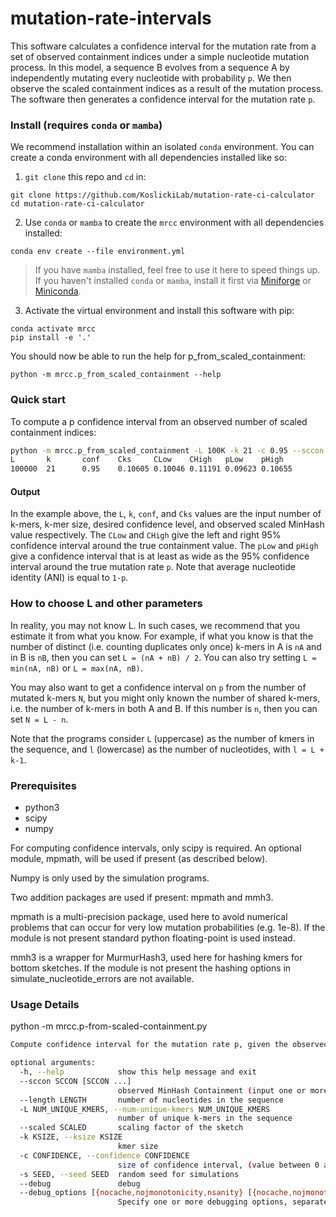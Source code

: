 # mutation-rate-intervals

This software calculates a confidence interval for the mutation rate from
a set of observed containment indices under a simple nucleotide mutation process.
In this model, a sequence B evolves from a sequence A by independently mutating 
every nucleotide with probability `p`. We then observe the scaled containment indices
as a result of the mutation process. The software then generates a confidence interval
for the mutation rate `p`.

### Install (requires `conda` or `mamba`)

We recommend installation within an isolated `conda` environment. You can create
a conda environment with all dependencies installed like so:

1. `git clone` this repo and `cd` in:

```
git clone https://github.com/KoslickiLab/mutation-rate-ci-calculator
cd mutation-rate-ci-calculator
```

2. Use `conda` or `mamba` to create the `mrcc` environment with all dependencies installed:

```
conda env create --file environment.yml
```
> If you have `mamba` installed, feel free to use it here to speed things up.
> If you haven't installed `conda` or `mamba`, install it first via
> [Miniforge](https://github.com/conda-forge/miniforge#mambaforge) or [Miniconda](https://docs.conda.io/en/latest/miniconda.html).


3. Activate the virtual environment and install this software with pip:
```
conda activate mrcc
pip install -e '.'
```

You should now be able to run the help for p_from_scaled_containment:

```
python -m mrcc.p_from_scaled_containment --help
```

### Quick start

To compute a p confidence interval from an observed number of scaled containment indices:

```bash
python -m mrcc.p_from_scaled_containment -L 100K -k 21 -c 0.95 --sccon 0.10605
L       k       conf    Cks     CLow    CHigh   pLow    pHigh
100000  21      0.95    0.10605 0.10046 0.11191 0.09623 0.10655
```

#### Output
In the example above, the `L`, `k`, `conf`, and `Cks` values are the input number of k-mers, k-mer size, 
desired confidence level, and observed scaled MinHash value respectively. The `CLow`
and `CHigh` give the left and right 95% confidence interval around the true containment
value. The `pLow` and `pHigh` give a confidence interval that is at least as wide as the
95% confidence interval around the true mutation rate `p`. Note that average nucleotide
identity (ANI) is equal to `1-p`.

### How to choose L and other parameters
In reality, you may not know L. In such cases, we recommend that you estimate
it from what you know. For example, if what you know is that the number of
distinct (i.e. counting duplicates only once) k-mers in A is `nA` and in B is `nB`,
then you can set `L = (nA + nB) / 2`. You can also try setting `L = min(nA, nB)` or
`L = max(nA, nB)`.   

You may also want to get a confidence interval on `p` from the number
of mutated k-mers `N`, but you might only known the number of shared k-mers, i.e.
the number of k-mers in both A and B. If this number is `n`, then you can set
`N = L - n`.

Note that the programs consider `L` (uppercase) as the number of kmers in the
sequence, and `l` (lowercase) as the number of nucleotides, with `l = L + k-1`.

### Prerequisites

* python3
* scipy
* numpy

For computing confidence intervals, only scipy is required. An optional
module, mpmath, will be used if present (as described below).

Numpy is only used by the simulation programs.

Two addition packages are used if present: mpmath and mmh3.

mpmath is a multi-precision package, used here to avoid numerical problems that
can occur for very low mutation probabilities (e.g. 1e-8). If the module is not
present standard python floating-point is used instead.

mmh3 is a wrapper for MurmurHash3, used here for hashing kmers for bottom
sketches. If the module is not present the hashing options in
simulate_nucleotide_errors are not available.

### Usage Details

python -m mrcc.p-from-scaled-containment.py

```bash
Compute confidence interval for the mutation rate p, given the observed number of mutated k-mers

optional arguments:
  -h, --help            show this help message and exit
  --sccon SCCON [SCCON ...]
                        observed MinHash Containment (input one or more values, separated by a space)
  --length LENGTH       number of nucleotides in the sequence
  -L NUM_UNIQUE_KMERS, --num-unique-kmers NUM_UNIQUE_KMERS
                        number of unique k-mers in the sequence
  --scaled SCALED       scaling factor of the sketch
  -k KSIZE, --ksize KSIZE
                        kmer size
  -c CONFIDENCE, --confidence CONFIDENCE
                        size of confidence interval, (value between 0 and 1)
  -s SEED, --seed SEED  random seed for simulations
  --debug               debug
  --debug_options [{nocache,nojmonotonicity,nsanity} [{nocache,nojmonotonicity,nsanity} ...]]
                        Specify one or more debugging options, separated by a space
```
